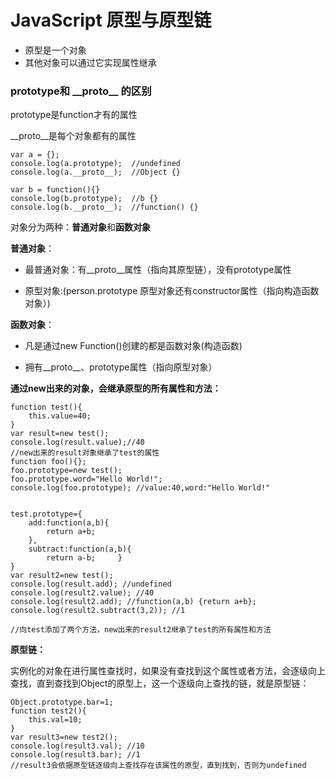 # JavaScript 原型与原型链
- 原型是一个对象
- 其他对象可以通过它实现属性继承

### prototype和 \_\_proto\_\_ 的区别 ###

prototype是function才有的属性

\_\_proto\_\_是每个对象都有的属性

    var a = {};
    console.log(a.prototype);  //undefined
    console.log(a.__proto__);  //Object {}
    
    var b = function(){}
    console.log(b.prototype);  //b {}
    console.log(b.__proto__);  //function() {}

对象分为两种：**普通对象**和**函数对象**

**普通对象**：


- 最普通对象：有\_\_proto\_\_属性（指向其原型链），没有prototype属性



- 原型对象:(person.prototype 原型对象还有constructor属性（指向构造函数对象）)


**函数对象**：

- 凡是通过new Function()创建的都是函数对象(构造函数)



- 拥有\_\_proto\_\_、prototype属性（指向原型对象）


**通过new出来的对象，会继承原型的所有属性和方法：**
	
    function test(){
    	this.value=40;
    }
	var result=new test();
	console.log(result.value);//40
	//new出来的result对象继承了test的属性
	function foo(){};
	foo.prototype=new test();
	foo.prototype.word="Hello World!";
	console.log(foo.prototype); //value:40,word:"Hello World!"


	test.prototype={
		add:function(a,b){
			return a+b;
		},
		subtract:function(a,b){
			return a-b;		}
	}
	var result2=new test();
	console.log(result.add); //undefined
	console.log(result2.value); //40
	console.log(result2.add); //function(a,b) {return a+b};
	console.log(result2.subtract(3,2)); //1

	//向test添加了两个方法，new出来的result2继承了test的所有属性和方法


**原型链：**

实例化的对象在进行属性查找时，如果没有查找到这个属性或者方法，会逐级向上查找，直到查找到Object的原型上，这一个逐级向上查找的链，就是原型链：

	Object.prototype.bar=1;
	function test2(){
		this.val=10;
	}
	var result3=new test2();
	console.log(result3.val); //10
	console.log(result3.bar); //1
	//result3会依据原型链逐级向上查找存在该属性的原型，直到找到，否则为undefined
